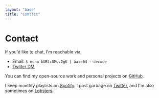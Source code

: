 ```yaml
---
layout: "base"
title: "Contact"
---
```


# Contact

If you'd like to chat, I'm reachable via:
- Email: `$ echo bUBtcGMuc2gK | base64 --decode`
- [Twitter DM](https://twitter.com/messages/compose?recipient_id=1171910612269654018)

You can find my open-source work and personal projects on [GitHub](https://github.com/mpcsh).

I keep monthly playlists on [Spotify](https://open.spotify.com/user/e8yylicycxba6487r7jbyotbo?si=wEo1wvS1SsaObFezR8DwJA). I post garbage on [Twitter](https://twitter.com/LamdaCalrissian), and I'm also sometimes on [Lobsters](https://lobste.rs/u/mpcsh).

